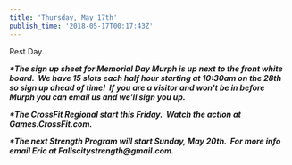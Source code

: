 ```yaml
---
title: 'Thursday, May 17th'
publish_time: '2018-05-17T00:17:43Z'
---
```


Rest Day.

***\*The sign up sheet for Memorial Day Murph is up next to the front
white board.  We have 15 slots each half hour starting at 10:30am on the
28th so sign up ahead of time!  If you are a visitor and won't be in
before Murph you can email us and we'll sign you up.***

***\*The CrossFit Regional start this Friday.  Watch the action at
Games.CrossFit.com.***

***\*The next Strength Program will start Sunday, May 20th.  For more
info email Eric at Fallscitystrength\@gmail.com.***

